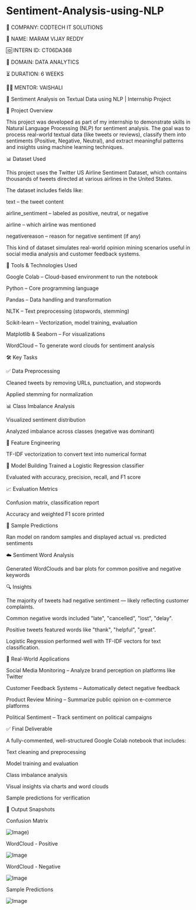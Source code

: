 # Sentiment-Analysis-using-NLP

🏢 COMPANY: CODTECH IT SOLUTIONS


👤 NAME:   MARAM VIJAY REDDY


🆔 INTERN ID: CT06DA368


📂 DOMAIN: DATA ANALYTICS


⏳ DURATION: 6 WEEKS


👩‍🏫 MENTOR: VAISHALI


🚀 Sentiment Analysis on Textual Data using NLP | Internship Project


📌 Project Overview


This project was developed as part of my internship to demonstrate skills in Natural Language Processing (NLP) for sentiment analysis. The goal was to process real-world textual data (like tweets or reviews), classify them into sentiments (Positive, Negative, Neutral), and extract meaningful patterns and insights using machine learning techniques.

📊 Dataset Used


This project uses the Twitter US Airline Sentiment Dataset, which contains thousands of tweets directed at various airlines in the United States.

The dataset includes fields like:

text – the tweet content

airline_sentiment – labeled as positive, neutral, or negative

airline – which airline was mentioned

negativereason – reason for negative sentiment (if any)

This kind of dataset simulates real-world opinion mining scenarios useful in social media analysis and customer feedback systems.

🧰 Tools & Technologies Used


Google Colab – Cloud-based environment to run the notebook

Python – Core programming language

Pandas – Data handling and transformation

NLTK – Text preprocessing (stopwords, stemming)

Scikit-learn – Vectorization, model training, evaluation

Matplotlib & Seaborn – For visualizations

WordCloud – To generate word clouds for sentiment analysis


🛠️ Key Tasks


✅ Data Preprocessing


Cleaned tweets by removing URLs, punctuation, and stopwords

Applied stemming for normalization


📊 Class Imbalance Analysis


Visualized sentiment distribution

Analyzed imbalance across classes (negative was dominant)



🔡 Feature Engineering


TF-IDF vectorization to convert text into numerical format

🤖 Model Building
Trained a Logistic Regression classifier

Evaluated with accuracy, precision, recall, and F1 score


📈 Evaluation Metrics


Confusion matrix, classification report

Accuracy and weighted F1 score printed

🧪 Sample Predictions


Ran model on random samples and displayed actual vs. predicted sentiments

☁️ Sentiment Word Analysis

Generated WordClouds and bar plots for common positive and negative keywords

🔍 Insights


The majority of tweets had negative sentiment — likely reflecting customer complaints.

Common negative words included "late", "cancelled", "lost", "delay".

Positive tweets featured words like "thank", "helpful", "great".

Logistic Regression performed well with TF-IDF vectors for text classification.


🧠 Real-World Applications


Social Media Monitoring – Analyze brand perception on platforms like Twitter

Customer Feedback Systems – Automatically detect negative feedback

Product Review Mining – Summarize public opinion on e-commerce platforms

Political Sentiment – Track sentiment on political campaigns


✅ Final Deliverable


A fully-commented, well-structured Google Colab notebook that includes:

Text cleaning and preprocessing

Model training and evaluation

Class imbalance analysis

Visual insights via charts and word clouds

Sample predictions for verification


📸 Output Snapshots


Confusion Matrix

![Image](https://github.com/user-attachments/assets/b12fb734-3297-4b7b-9064-d288fcd3fead))



WordCloud - Positive


![Image](https://github.com/user-attachments/assets/60d54e5e-74a7-42ce-9ad9-26ff2ffd32be)


WordCloud - Negative


![Image](https://github.com/user-attachments/assets/60d54e5e-74a7-42ce-9ad9-26ff2ffd32be)




Sample Predictions


![Image](https://github.com/user-attachments/assets/58e6ad23-63f2-4970-b40c-8954bb783598)

